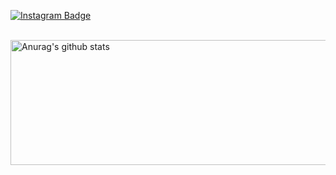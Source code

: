 [![Instagram Badge](https://img.shields.io/badge/-Instagram-C13584?style=flat-quare&labelColor=C13584&logo=instagram&logoColor=white&link=link)](link)


<br>
 <a href="https://github.com/Honor13/github-readme-stats"><img align="center" src="https://github-readme-stats.vercel.app/api?username=Honor13&show_icons=true&include_all_commits=true&theme=buefy&hide_border=true" alt="Anurag's github stats" width="800" height="200" /></a>  </a> 

